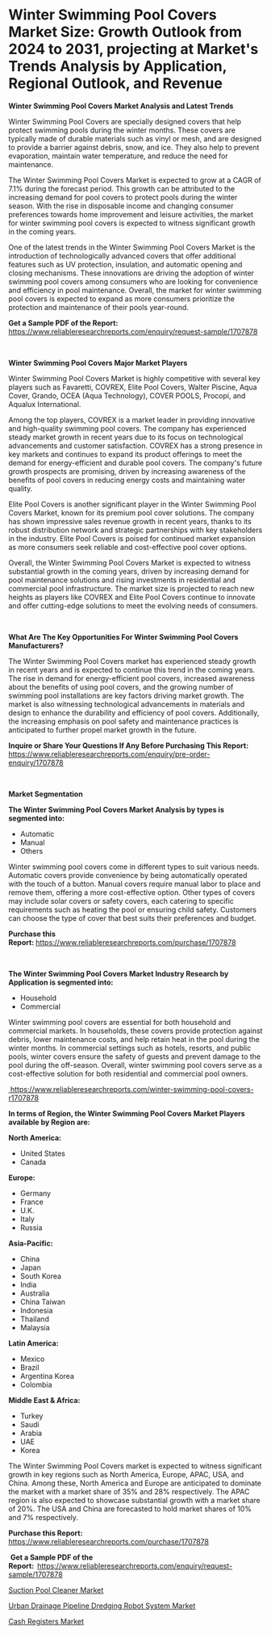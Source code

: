 <p><h1>Winter Swimming Pool Covers Market Size: Growth Outlook from 2024 to 2031, projecting at Market's Trends Analysis by Application, Regional Outlook, and Revenue</h1></p><p><strong>Winter Swimming Pool Covers Market Analysis and Latest Trends</strong></p>
<p><p>Winter Swimming Pool Covers are specially designed covers that help protect swimming pools during the winter months. These covers are typically made of durable materials such as vinyl or mesh, and are designed to provide a barrier against debris, snow, and ice. They also help to prevent evaporation, maintain water temperature, and reduce the need for maintenance.</p><p>The Winter Swimming Pool Covers Market is expected to grow at a CAGR of 7.1% during the forecast period. This growth can be attributed to the increasing demand for pool covers to protect pools during the winter season. With the rise in disposable income and changing consumer preferences towards home improvement and leisure activities, the market for winter swimming pool covers is expected to witness significant growth in the coming years.</p><p>One of the latest trends in the Winter Swimming Pool Covers Market is the introduction of technologically advanced covers that offer additional features such as UV protection, insulation, and automatic opening and closing mechanisms. These innovations are driving the adoption of winter swimming pool covers among consumers who are looking for convenience and efficiency in pool maintenance. Overall, the market for winter swimming pool covers is expected to expand as more consumers prioritize the protection and maintenance of their pools year-round.</p></p>
<p><strong>Get a Sample PDF of the Report:&nbsp;</strong> <a href="https://www.reliableresearchreports.com/enquiry/request-sample/1707878">https://www.reliableresearchreports.com/enquiry/request-sample/1707878</a></p>
<p>&nbsp;</p>
<p><strong>Winter Swimming Pool Covers Major Market Players</strong></p>
<p><p>Winter Swimming Pool Covers Market is highly competitive with several key players such as Favaretti, COVREX, Elite Pool Covers, Walter Piscine, Aqua Cover, Grando, OCEA (Aqua Technology), COVER POOLS, Procopi, and Aqualux International.</p><p>Among the top players, COVREX is a market leader in providing innovative and high-quality swimming pool covers. The company has experienced steady market growth in recent years due to its focus on technological advancements and customer satisfaction. COVREX has a strong presence in key markets and continues to expand its product offerings to meet the demand for energy-efficient and durable pool covers. The company's future growth prospects are promising, driven by increasing awareness of the benefits of pool covers in reducing energy costs and maintaining water quality.</p><p>Elite Pool Covers is another significant player in the Winter Swimming Pool Covers Market, known for its premium pool cover solutions. The company has shown impressive sales revenue growth in recent years, thanks to its robust distribution network and strategic partnerships with key stakeholders in the industry. Elite Pool Covers is poised for continued market expansion as more consumers seek reliable and cost-effective pool cover options.</p><p>Overall, the Winter Swimming Pool Covers Market is expected to witness substantial growth in the coming years, driven by increasing demand for pool maintenance solutions and rising investments in residential and commercial pool infrastructure. The market size is projected to reach new heights as players like COVREX and Elite Pool Covers continue to innovate and offer cutting-edge solutions to meet the evolving needs of consumers.</p></p>
<p>&nbsp;</p>
<p><strong>What Are The Key Opportunities For Winter Swimming Pool Covers Manufacturers?</strong></p>
<p><p>The Winter Swimming Pool Covers market has experienced steady growth in recent years and is expected to continue this trend in the coming years. The rise in demand for energy-efficient pool covers, increased awareness about the benefits of using pool covers, and the growing number of swimming pool installations are key factors driving market growth. The market is also witnessing technological advancements in materials and design to enhance the durability and efficiency of pool covers. Additionally, the increasing emphasis on pool safety and maintenance practices is anticipated to further propel market growth in the future.</p></p>
<p><strong>Inquire or Share Your Questions If Any Before Purchasing This Report:</strong> <a href="https://www.reliableresearchreports.com/enquiry/pre-order-enquiry/1707878">https://www.reliableresearchreports.com/enquiry/pre-order-enquiry/1707878</a></p>
<p>&nbsp;</p>
<p><strong>Market Segmentation</strong></p>
<p><strong>The Winter Swimming Pool Covers Market Analysis by types is segmented into:</strong></p>
<p><ul><li>Automatic</li><li>Manual</li><li>Others</li></ul></p>
<p><p>Winter swimming pool covers come in different types to suit various needs. Automatic covers provide convenience by being automatically operated with the touch of a button. Manual covers require manual labor to place and remove them, offering a more cost-effective option. Other types of covers may include solar covers or safety covers, each catering to specific requirements such as heating the pool or ensuring child safety. Customers can choose the type of cover that best suits their preferences and budget.</p></p>
<p><strong>Purchase this Report:&nbsp;</strong><a href="https://www.reliableresearchreports.com/purchase/1707878">https://www.reliableresearchreports.com/purchase/1707878</a></p>
<p>&nbsp;</p>
<p><strong>The Winter Swimming Pool Covers Market Industry Research by Application is segmented into:</strong></p>
<p><ul><li>Household</li><li>Commercial</li></ul></p>
<p><p>Winter swimming pool covers are essential for both household and commercial markets. In households, these covers provide protection against debris, lower maintenance costs, and help retain heat in the pool during the winter months. In commercial settings such as hotels, resorts, and public pools, winter covers ensure the safety of guests and prevent damage to the pool during the off-season. Overall, winter swimming pool covers serve as a cost-effective solution for both residential and commercial pool owners.</p></p>
<p><a href="https://www.reliableresearchreports.com/winter-swimming-pool-covers-r1707878">&nbsp;https://www.reliableresearchreports.com/winter-swimming-pool-covers-r1707878</a></p>
<p><strong>In terms of Region, the Winter Swimming Pool Covers Market Players available by Region are:</strong></p>
<p>
    <p> <strong> North America: </strong>
        <ul>
            <li>United States</li>
            <li>Canada</li>
        </ul>
        </p> 
    <p> <strong> Europe: </strong>
        <ul>
            <li>Germany</li>
            <li>France</li>
            <li>U.K.</li>
            <li>Italy</li>
            <li>Russia</li>
        </ul>
        </p> 
    <p> <strong> Asia-Pacific: </strong>
        <ul>
            <li>China</li>
            <li>Japan</li>
            <li>South Korea</li>
            <li>India</li>
            <li>Australia</li>
            <li>China Taiwan</li>
            <li>Indonesia</li>
            <li>Thailand</li>
            <li>Malaysia</li>
        </ul>
        </p> 
    <p> <strong> Latin America: </strong>
        <ul>
            <li>Mexico</li>
            <li>Brazil</li>
            <li>Argentina Korea</li>
            <li>Colombia</li>
        </ul>
        </p> 
    <p> <strong> Middle East & Africa: </strong>
        <ul>
            <li>Turkey</li>
            <li>Saudi</li>
            <li>Arabia</li>
            <li>UAE</li>
            <li>Korea</li>
        </ul>
    </p>
    </p>
<p><p>The Winter Swimming Pool Covers market is expected to witness significant growth in key regions such as North America, Europe, APAC, USA, and China. Among these, North America and Europe are anticipated to dominate the market with a market share of 35% and 28% respectively. The APAC region is also expected to showcase substantial growth with a market share of 20%. The USA and China are forecasted to hold market shares of 10% and 7% respectively.</p></p>
<p><strong>Purchase this Report: </strong><a href="https://www.reliableresearchreports.com/purchase/1707878">https://www.reliableresearchreports.com/purchase/1707878</a></p>
<p>&nbsp;<strong>Get a Sample PDF of the Report:&nbsp;&nbsp;</strong><a href="https://www.reliableresearchreports.com/enquiry/request-sample/1707878">https://www.reliableresearchreports.com/enquiry/request-sample/1707878</a></p>
<p><strong></strong></p>
<p><p><a href="https://github.com/nicholepatriciadoylenwnrjr0/Market-Research-Report-List-3/blob/main/suction-pool-cleaner-market.md">Suction Pool Cleaner Market</a></p><p><a href="https://view.publitas.com/reportprime-1/global-urban-drainage-pipeline-dredging-robot-system-market-focus-on-product-type-pressure-class-tools-end-user-and-region-analysis-and-forecast-2024-2031/">Urban Drainage Pipeline Dredging Robot System Market</a></p><p><a href="https://github.com/gamblestampleyjenny50m5sl6/Market-Research-Report-List-3/blob/main/cash-registers-market.md">Cash Registers Market</a></p></p>